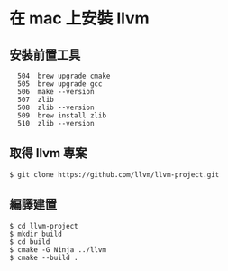 # 在 mac 上安裝 llvm

## 安裝前置工具

```
  504  brew upgrade cmake
  505  brew upgrade gcc
  506  make --version
  507  zlib
  508  zlib --version
  509  brew install zlib
  510  zlib --version
```

## 取得 llvm 專案

```
$ git clone https://github.com/llvm/llvm-project.git
```

## 編譯建置

```
$ cd llvm-project
$ mkdir build
$ cd build
$ cmake -G Ninja ../llvm
$ cmake --build .
```

